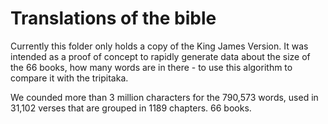 # Translations of the bible

Currently this folder only holds a copy of the King James Version. It was intended as a proof of concept to rapidly generate data about the size of the 66 books, how many words are in there - to use this algorithm to compare it with the tripitaka.

We counded more than 3 million characters for the 790,573 words, used in 31,102 verses that are grouped in 1189 chapters. 66 books.
